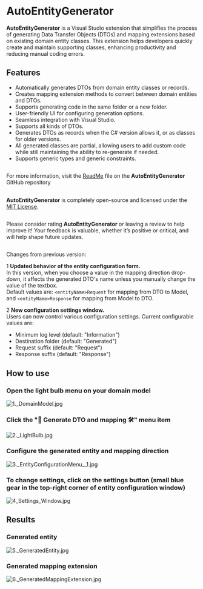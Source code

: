 ﻿# AutoEntityGenerator

**AutoEntityGenerator**  is a Visual Studio extension that simplifies the process of generating Data Transfer Objects (DTOs) and mapping extensions based on existing domain entity classes. 
This extension helps developers quickly create and maintain supporting classes, enhancing productivity and reducing manual coding errors.

## Features

- Automatically generates DTOs from domain entity classes or records.
- Creates mapping extension methods to convert between domain entities and DTOs.
- Supports generating code in the same folder or a new folder.
- User-friendly UI for configuring generation options.
- Seamless integration with Visual Studio.
- Supports all kinds of DTOs.
- Generates DTOs as records when the C# version allows it, or as classes for older versions.
- All generated classes are partial, allowing users to add custom code while still maintaining the ability to re-generate if needed.
- Supports generic types and generic constraints.

## 
For more information, visit the [ReadMe](https://github.com/Peled-Zohar/AutoEntityGenerator/blob/main/README.md) file on the **AutoEntityGenerator** GitHub repository
## 
**AutoEntityGenerator** is completely open-source and licensed under the [MIT License](https://github.com/Peled-Zohar/AutoEntityGenerator/blob/main/AutoEntityGenerator.Manifest/LICENSE.txt).

##
Please consider rating **AutoEntityGenerator** or leaving a review to help improve it!
Your feedback is valuable, whether it’s positive or critical, and will help shape future updates.
##
Changes from previous version:

1 **Updated behavior of the entity configuration form.**  
In this version, when you choose a value in the mapping direction drop-down, it affects the generated DTO's name unless you manually change the value of the textbox.  
Default values are: `<entityName>Request` for mapping from DTO to Model,   
and `<entityName>Response` for mapping from Model to DTO.

2 **New configuration settings window.**  
Users can now control various configuration settings. Current configurable values are:

- Minimum log level (default: "Information")
- Destination folder (default: "Generated")
- Request suffix (default: "Request")
- Response suffix (default: "Response")

## How to use

### Open the light bulb menu on your domain model

![1._DomainModel.jpg](1._DomainModel.jpg)

### Click the "🔧 Generate DTO and mapping 🛠️" menu item

![2._LightBulb.jpg](2._LightBulb.jpg)

### Configure the generated entity and mapping direction

![3._EntityConfigurationMenu__1.jpg](3._EntityConfigurationMenu__1.jpg)

### To change settings, click on the settings button (small blue gear in the top-right corner of entity configuration window)

![4_Settings_Window.jpg](4_Settings_Window.jpg)

## Results

### Generated entity

![5._GeneratedEntity.jpg](5._GeneratedEntity.jpg)

### Generated mapping extension

![6._GeneratedMappingExtension.jpg](6._GeneratedMappingExtension.jpg)
